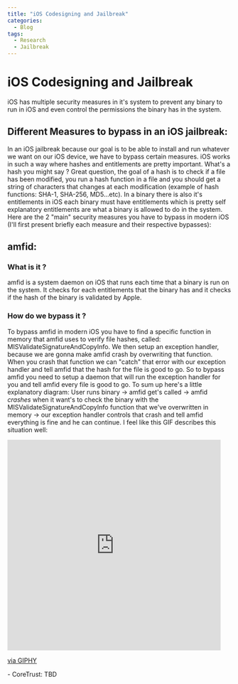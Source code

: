 ```yaml
---
title: "iOS Codesigning and Jailbreak"
categories:
  - Blog
tags:
  - Research
  - Jailbreak
---
```


# iOS Codesigning and Jailbreak
iOS has multiple security measures in it's system to prevent any binary to run in iOS and even control the permissions the binary has in the system.
## Different Measures to bypass in an iOS jailbreak:
<p>In an iOS jailbreak because our goal is to be able to install and run whatever we want on our iOS device, we have to bypass certain measures. iOS works in such a way where hashes and entitlements are pretty important. What's a hash you might say ? Great question, the goal of a hash is to check if a file has been modified, you run a hash function in a file and you should get a string of characters that changes at each modification (example of hash functions: SHA-1, SHA-256, MD5...etc). In a binary there is also it's entitlements in iOS each binary must have entitlements which is pretty self explanatory entitlements are what a binary is allowed to do in the system. Here are the 2 "main" security measures you have to bypass in modern iOS (I'll first present briefly each measure and their respective bypasses):
</p>

## amfid:
### What is it ?
amfid is a system daemon on iOS that runs each time that a binary is run on the system. It checks for each entitlements that the binary has and it checks if the hash of the binary is validated by Apple. 
### How do we bypass it ?
To bypass amfid in modern iOS you have to find a specific function in memory that amfid uses to verify file hashes, called: MISValidateSignatureAndCopyInfo. We then setup an exception handler, because we are gonna make amfid crash by overwriting that function. When you crash that function we can "catch" that error with our exception handler and tell amfid that the hash for the file is good to go. So to bypass amfid you need to setup a daemon that will run the exception handler for you and tell amfid every file is good to go. To sum up here's a little explanatory diagram:
User runs binary -> amfid get's called -> amfid *crashes* when it want's to check the binary with the MISValidateSignatureAndCopyInfo function that we've overwritten in memory -> our exception handler controls that crash and tell amfid everything is fine and he can continue.
I feel like this GIF describes this situation well:
<iframe src="https://giphy.com/embed/l2JIlnyZUpduiAn6M" width="480" height="474" frameBorder="0" class="giphy-embed" allowFullScreen></iframe><p><a href="https://giphy.com/gifs/justin-grease-live-faint-swoon-l2JIlnyZUpduiAn6M">via GIPHY</a></p>
- CoreTrust:
TBD

